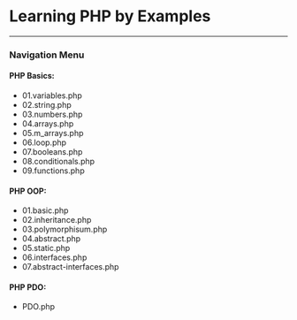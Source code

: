 # Learning PHP by Examples
------------------------

### Navigation Menu

#### PHP Basics:

-    01.variables.php
-    02.string.php
-    03.numbers.php
-    04.arrays.php
-    05.m_arrays.php  
-    06.loop.php
-    07.booleans.php    
-    08.conditionals.php
-    09.functions.php

#### PHP OOP:

-    01.basic.php   
-    02.inheritance.php  
-    03.polymorphisum.php  
-    04.abstract.php  
-    05.static.php  
-    06.interfaces.php  
-    07.abstract-interfaces.php

#### PHP PDO:

-    PDO.php
